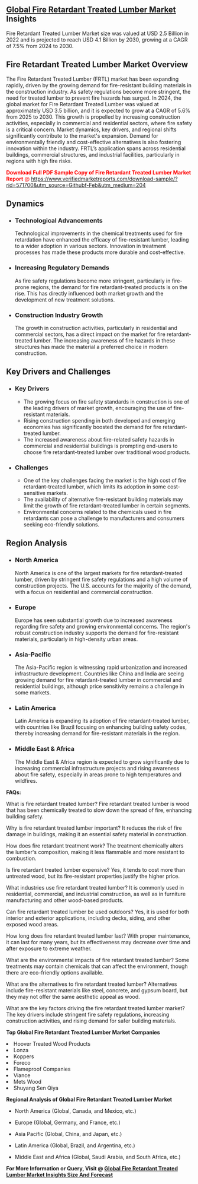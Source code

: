 <h2><a href="https://www.verifiedmarketreports.com/download-sample/?rid=571700&amp;utm_source=Githubf&amp;utm_medium=204" target="_blank">Global Fire Retardant Treated Lumber Market</a> Insights</h2><p>Fire Retardant Treated Lumber Market size was valued at USD 2.5 Billion in 2022 and is projected to reach USD 4.1 Billion by 2030, growing at a CAGR of 7.5% from 2024 to 2030.</p><p> <h2>Fire Retardant Treated Lumber Market Overview</h2> <p>The Fire Retardant Treated Lumber (FRTL) market has been expanding rapidly, driven by the growing demand for fire-resistant building materials in the construction industry. As safety regulations become more stringent, the need for treated lumber to prevent fire hazards has surged. In 2024, the global market for Fire Retardant Treated Lumber was valued at approximately USD 3.5 billion, and it is expected to grow at a CAGR of 5.6% from 2025 to 2030. This growth is propelled by increasing construction activities, especially in commercial and residential sectors, where fire safety is a critical concern. Market dynamics, key drivers, and regional shifts significantly contribute to the market's expansion. Demand for environmentally friendly and cost-effective alternatives is also fostering innovation within the industry. FRTL’s application spans across residential buildings, commercial structures, and industrial facilities, particularly in regions with high fire risks.</p> <p><p><span class=""><span style="color: #ff0000;"><strong>Download Full PDF Sample Copy of Fire Retardant Treated Lumber Market Report</strong> @ </span><a href="https://www.verifiedmarketreports.com/download-sample/?rid=571700&amp;utm_source=Githubf-Feb&amp;utm_medium=204" target="_blank">https://www.verifiedmarketreports.com/download-sample/?rid=571700&amp;utm_source=Githubf-Feb&amp;utm_medium=204</a></span></p></p> <h2>Dynamics</h2> <ul> <li><h3>Technological Advancements</h3> Technological improvements in the chemical treatments used for fire retardation have enhanced the efficacy of fire-resistant lumber, leading to a wider adoption in various sectors. Innovation in treatment processes has made these products more durable and cost-effective.</li> <li><h3>Increasing Regulatory Demands</h3> As fire safety regulations become more stringent, particularly in fire-prone regions, the demand for fire retardant-treated products is on the rise. This has directly influenced both market growth and the development of new treatment solutions.</li> <li><h3>Construction Industry Growth</h3> The growth in construction activities, particularly in residential and commercial sectors, has a direct impact on the market for fire retardant-treated lumber. The increasing awareness of fire hazards in these structures has made the material a preferred choice in modern construction.</li> </ul> <h2>Key Drivers and Challenges</h2> <ul> <li><h3>Key Drivers</h3> <ul> <li>The growing focus on fire safety standards in construction is one of the leading drivers of market growth, encouraging the use of fire-resistant materials.</li> <li>Rising construction spending in both developed and emerging economies has significantly boosted the demand for fire retardant-treated lumber.</li> <li>The increased awareness about fire-related safety hazards in commercial and residential buildings is prompting end-users to choose fire retardant-treated lumber over traditional wood products.</li> </ul> </li> <li><h3>Challenges</h3> <ul> <li>One of the key challenges facing the market is the high cost of fire retardant-treated lumber, which limits its adoption in some cost-sensitive markets.</li> <li>The availability of alternative fire-resistant building materials may limit the growth of fire retardant-treated lumber in certain segments.</li> <li>Environmental concerns related to the chemicals used in fire retardants can pose a challenge to manufacturers and consumers seeking eco-friendly solutions.</li> </ul> </li> </ul> <h2>Region Analysis</h2> <ul> <li><h3>North America</h3> North America is one of the largest markets for fire retardant-treated lumber, driven by stringent fire safety regulations and a high volume of construction projects. The U.S. accounts for the majority of the demand, with a focus on residential and commercial construction.</li> <li><h3>Europe</h3> Europe has seen substantial growth due to increased awareness regarding fire safety and growing environmental concerns. The region's robust construction industry supports the demand for fire-resistant materials, particularly in high-density urban areas.</li> <li><h3>Asia-Pacific</h3> The Asia-Pacific region is witnessing rapid urbanization and increased infrastructure development. Countries like China and India are seeing growing demand for fire retardant-treated lumber in commercial and residential buildings, although price sensitivity remains a challenge in some markets.</li> <li><h3>Latin America</h3> Latin America is expanding its adoption of fire retardant-treated lumber, with countries like Brazil focusing on enhancing building safety codes, thereby increasing demand for fire-resistant materials in the region.</li> <li><h3>Middle East & Africa</h3> The Middle East & Africa region is expected to grow significantly due to increasing commercial infrastructure projects and rising awareness about fire safety, especially in areas prone to high temperatures and wildfires.</li> </ul> <p><strong>FAQs:</strong></p> <p>What is fire retardant treated lumber? Fire retardant treated lumber is wood that has been chemically treated to slow down the spread of fire, enhancing building safety.</p> <p>Why is fire retardant treated lumber important? It reduces the risk of fire damage in buildings, making it an essential safety material in construction.</p> <p>How does fire retardant treatment work? The treatment chemically alters the lumber's composition, making it less flammable and more resistant to combustion.</p> <p>Is fire retardant treated lumber expensive? Yes, it tends to cost more than untreated wood, but its fire-resistant properties justify the higher price.</p> <p>What industries use fire retardant treated lumber? It is commonly used in residential, commercial, and industrial construction, as well as in furniture manufacturing and other wood-based products.</p> <p>Can fire retardant treated lumber be used outdoors? Yes, it is used for both interior and exterior applications, including decks, siding, and other exposed wood areas.</p> <p>How long does fire retardant treated lumber last? With proper maintenance, it can last for many years, but its effectiveness may decrease over time and after exposure to extreme weather.</p> <p>What are the environmental impacts of fire retardant treated lumber? Some treatments may contain chemicals that can affect the environment, though there are eco-friendly options available.</p> <p>What are the alternatives to fire retardant treated lumber? Alternatives include fire-resistant materials like steel, concrete, and gypsum board, but they may not offer the same aesthetic appeal as wood.</p> <p>What are the key factors driving the fire retardant treated lumber market? The key drivers include stringent fire safety regulations, increasing construction activities, and rising demand for safer building materials.</p> </p><p><strong>Top Global Fire Retardant Treated Lumber Market Companies</strong></p><div data-test-id=""><p><li>Hoover Treated Wood Products</li><li> Lonza</li><li> Koppers</li><li> Foreco</li><li> Flameproof Companies</li><li> Viance</li><li> Mets Wood</li><li> Shuyang Sen Qiya</li></p><div><strong>Regional Analysis of&nbsp;Global Fire Retardant Treated Lumber Market</strong></div><ul><li dir="ltr"><p dir="ltr">North America&nbsp;(Global, Canada, and Mexico, etc.)</p></li><li dir="ltr"><p dir="ltr">Europe (Global, Germany, and France, etc.)</p></li><li dir="ltr"><p dir="ltr">Asia Pacific&nbsp;(Global, China, and Japan, etc.)</p></li><li dir="ltr"><p dir="ltr">Latin America&nbsp;(Global, Brazil, and Argentina, etc.)</p></li><li dir="ltr">Middle East and Africa&nbsp;(Global, Saudi Arabia, and South Africa, etc.)</li></ul><p><strong>For More Information or Query, Visit @&nbsp;</strong><strong><a href="https://www.verifiedmarketreports.com/product/fire-retardant-treated-lumber-market/?utm_source=Githubf&amp;utm_medium=204" target="_blank">Global Fire Retardant Treated Lumber Market Insights Size And Forecast</a></strong></p></div>
